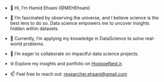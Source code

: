 - 👋 Hi, I’m Hamid Ehsani (@MEHEhsani)
- 👀 I’m fascinated by observing the universe, and I believe science is the best lens to do so. Data science empowers me to uncover insights hidden within datasets.
- 🌱 Currently, I’m applying my knowledge in DataScience to solve real-world problems.
- 💞️ I’m eager to collaborate on impactful data science projects.
- 🌐 Explore my insights and portfolio on [HoopoeNest.ir](https://HoopoeNest.ir).

- 📫 Feel free to reach out: researcher.ehsani@gmail.com

<!---
MEHEhsani/MEHEhsani is a ✨ special ✨ repository because its README.md (this file) appears on your GitHub profile. You can click the Preview link to take a look at your changes. 
--->


